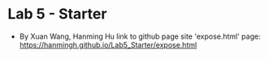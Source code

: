 # Lab 5 - Starter
- By Xuan Wang, Hanming Hu
link to github page site 'expose.html' page: https://hanmingh.github.io/Lab5_Starter/expose.html
